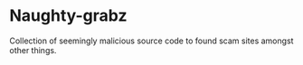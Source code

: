 # Naughty-grabz
Collection of seemingly malicious source code to found scam sites amongst other things.
